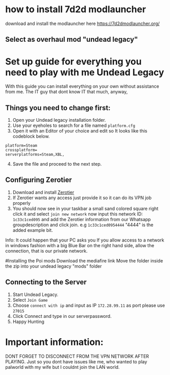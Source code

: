 # how to install 7d2d modlauncher
download and install the modlauncher here
https://7d2dmodlauncher.org/ 

## Select as overhaul mod "undead legacy" 

# Set up guide for everything you need to play with me Undead Legacy
With this guide you can install everything on your own without assistance from me. The IT guy that dont know IT that much, anyway, 

## Things you need to change first:
1. Open your Undead legacy installation folder.
2. Use your eyeholes to search for a file named `platform.cfg`
3. Open it with an Editor of your choice and edit so It looks like this codeblock below.
```
platform=Steam
crossplatform=
serverplatforms=Steam,XBL,
```
4. Save the file and proceed to the next step.

## Configuring Zerotier
1. Download and install [Zerotier](https://www.zerotier.com/download/)
2. If Zerotier wants any access just provide it so it can do its VPN job properly
3. You should now see in your taskbar a small sand colored square right click it and select `join new network` now input this network ID: `1c33c1ced095` and add the Zerotier information from our Whatsapp groupdescription and click join. e.g `1c33c1ced0954444` "4444" is the added example bit.

Info: It could happen that your PC asks you If you allow access to a network in windows fashion with a big Blue Bar on the right hand side, allow the connection, that is our private network.

#Installing the Poi mods
Download the mediafire link
Move the folder inside the zip into your undead legacy "mods" folder

## Connecting to the Server 
1. Start Undead Legacy.
2. Select `Join Game`
3. Choose `connect with ip` and input as IP `172.28.99.11` as port please use `27015`
4. Click Connect and type in our serverpassword.
5. Happy Hunting

# Important information:
DONT FORGET TO DISCONNECT FROM THE VPN NETWORK AFTER PLAYING. Just so you dont have issues like me, who wanted to play palworld with my wife but I couldnt join the LAN world. 
